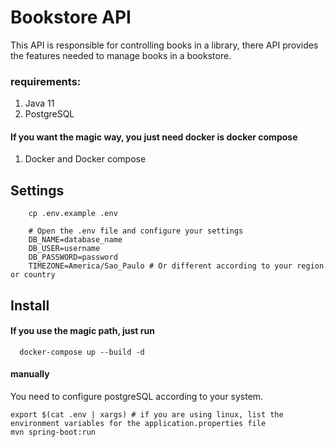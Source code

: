 # Bookstore API

This API is responsible for controlling books in a library, there API provides the features needed to manage books in a bookstore.

### requirements:

1. Java 11
2. PostgreSQL

#### If you want the magic way, you just need docker is docker compose

1. Docker and Docker compose

## Settings

```shell
    cp .env.example .env
    
    # Open the .env file and configure your settings
    DB_NAME=database_name
    DB_USER=username
    DB_PASSWORD=password
    TIMEZONE=America/Sao_Paulo # Or different according to your region or country
```

## Install

#### If you use the magic path, just run

```shell
  docker-compose up --build -d
```

#### manually
You need to configure postgreSQL according to your system.

```shell
export $(cat .env | xargs) # if you are using linux, list the environment variables for the application.properties file
mvn spring-boot:run
```
